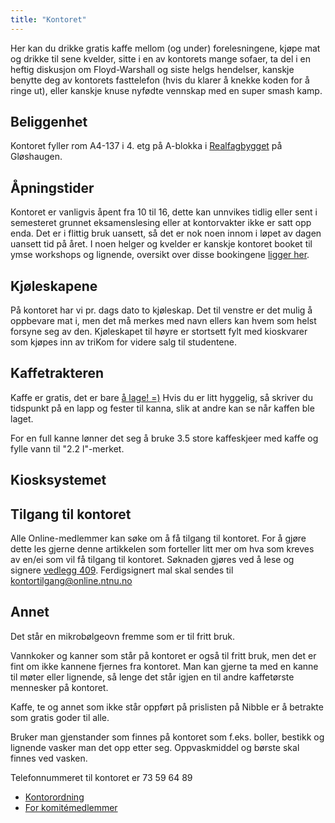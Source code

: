 ```yaml
---
title: "Kontoret"
---
```


Her kan du drikke gratis kaffe mellom (og under) forelesningene, kjøpe mat og drikke til sene kvelder, sitte i en av kontorets mange sofaer, ta del i en heftig diskusjon om Floyd-Warshall og siste helgs hendelser, kanskje benytte deg av kontorets fasttelefon (hvis du klarer å knekke koden for å ringe ut), eller kanskje knuse nyfødte vennskap med en super smash kamp.

## Beliggenhet

Kontoret fyller rom A4-137 i 4. etg på A-blokka i [Realfagbygget](https://www.google.com/maps/place/Realfagbygget+NTNU/@63.4156747,10.4039532,17z/data=!3m1!4b1!4m5!3m4!1s0x466d31bfefa5e113:0x263240e7643fbb50!8m2!3d63.4156747!4d10.4061418?hl=en) på Gløshaugen. 

## Åpningstider

Kontoret er vanligvis åpent fra 10 til 16, dette kan unnvikes tidlig eller sent i semesteret grunnet eksamenslesing eller at kontorvakter ikke er satt opp enda. Det er i flittig bruk uansett, så det er nok noen innom i løpet av dagen uansett tid på året. I noen helger og kvelder er kanskje kontoret booket til ymse workshops og lignende, oversikt over disse bookingene [ligger her](https://calendar.google.com/calendar/embed?src=54v6g4v6r46qi4asf7lh5j9pcs%40group.calendar.google.com&ctz=Europe%2FOslo).

## Kjøleskapene
På kontoret har vi pr. dags dato to kjøleskap. Det til venstre er det mulig å oppbevare mat i, men det må merkes med navn ellers kan hvem som helst forsyne seg av den. Kjøleskapet til høyre er stortsett fylt med kioskvarer som kjøpes inn av triKom for videre salg til studentene. 

## Kaffetrakteren

Kaffe er gratis, det er bare [å lage! =)](/attachments/535-kaffekok-plakat.pdf) 
Hvis du er litt hyggelig, så skriver du tidspunkt på en lapp og fester til kanna, slik at andre kan se når kaffen ble laget.

For en full kanne lønner det seg å bruke 3.5 store kaffeskjeer med kaffe og fylle vann til "2.2 l"-merket.

## Kiosksystemet

<TODO> 
  
## Tilgang til kontoret

Alle Online-medlemmer kan søke om å få tilgang til kontoret. For å gjøre dette les gjerne denne artikkelen som forteller litt mer om hva som kreves av en/ei som vil få tilgang til kontoret. Søknaden gjøres ved å lese og signere [vedlegg 409](/attachments/409-retningslinjer_for_kontortilgang.pdf). Ferdigsignert mal skal sendes til [kontortilgang@online.ntnu.no](mailto:kontortilgang@online.ntnu.no)

## Annet

Det står en mikrobølgeovn fremme som er til fritt bruk.

Vannkoker og kanner som står på kontoret er også til fritt bruk, men det er fint om ikke kannene fjernes fra kontoret. Man kan gjerne ta med en kanne til møter eller lignende, så lenge det står igjen en til andre kaffetørste mennesker på kontoret.

Kaffe, te og annet som ikke står oppført på prislisten på Nibble er å betrakte som gratis goder til alle.

Bruker man gjenstander som finnes på kontoret som f.eks. boller, bestikk og lignende vasker man det opp etter seg. Oppvaskmiddel og børste skal finnes ved vasken.

Telefonnummeret til kontoret er 73 59 64 89


- [Kontorordning](/online-info/kontoret/kontorvakt)
- [For komitémedlemmer](https://spurious-lynx-a5d.notion.site/Hjem-b22d657f3c8143ee842f8810cafef1cb)